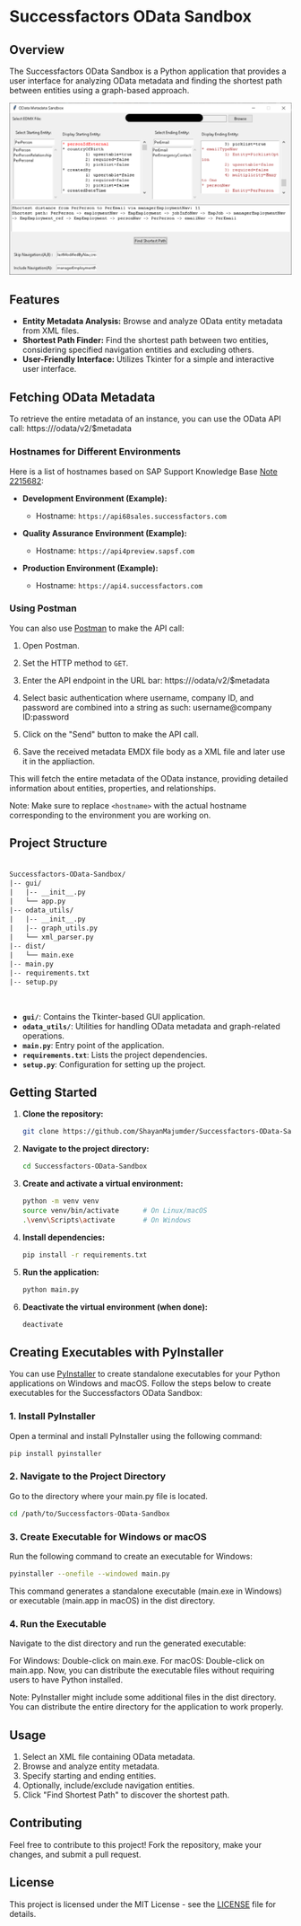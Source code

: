 # Successfactors OData Sandbox

## Overview

The Successfactors OData Sandbox is a Python application that provides a user interface for analyzing OData metadata and finding the shortest path between entities using a graph-based approach.

![Application Screenshot](Screenshot.png)


## Features

- **Entity Metadata Analysis:** Browse and analyze OData entity metadata from XML files.
- **Shortest Path Finder:** Find the shortest path between two entities, considering specified navigation entities and excluding others.
- **User-Friendly Interface:** Utilizes Tkinter for a simple and interactive user interface.

## Fetching OData Metadata

To retrieve the entire metadata of an instance, you can use the OData API call: https://<hostname>/odata/v2/$metadata

### Hostnames for Different Environments

Here is a list of hostnames based on SAP Support Knowledge Base [Note 2215682](https://userapps.support.sap.com/sap/support/knowledge/en/2215682):

- **Development Environment (Example):**
  - Hostname: `https://api68sales.successfactors.com`

- **Quality Assurance Environment (Example):**
  - Hostname: `https://api4preview.sapsf.com`

- **Production Environment (Example):**
  - Hostname: `https://api4.successfactors.com`

### Using Postman

You can also use [Postman](https://www.postman.com/) to make the API call:

1. Open Postman.

2. Set the HTTP method to `GET`.

3. Enter the API endpoint in the URL bar: https://<hostname>/odata/v2/$metadata

4. Select basic authentication where username, company ID, and password are combined into a string as such: username@company ID:password


5. Click on the "Send" button to make the API call.

6. Save the received metadata EMDX file body as a XML file and later use it in the appliaction. 

This will fetch the entire metadata of the OData instance, providing detailed information about entities, properties, and relationships.

Note: Make sure to replace `<hostname>` with the actual hostname corresponding to the environment you are working on.




## Project Structure



<body>
    <pre>
        <code>
Successfactors-OData-Sandbox/
|-- gui/
|   |-- __init__.py
|   └── app.py
|-- odata_utils/
|   |-- __init__.py
|   |-- graph_utils.py
|   └── xml_parser.py
|-- dist/
|   └── main.exe
|-- main.py
|-- requirements.txt
|-- setup.py
        </code>
    </pre>
</body>


- **`gui/`**: Contains the Tkinter-based GUI application.
- **`odata_utils/`**: Utilities for handling OData metadata and graph-related operations.
- **`main.py`**: Entry point of the application.
- **`requirements.txt`**: Lists the project dependencies.
- **`setup.py`**: Configuration for setting up the project.

## Getting Started

1. **Clone the repository:**

    ```bash
    git clone https://github.com/ShayanMajumder/Successfactors-OData-Sandbox.git
    ```

2. **Navigate to the project directory:**

    ```bash
    cd Successfactors-OData-Sandbox
    ```

3. **Create and activate a virtual environment:**

    ```bash
    python -m venv venv
    source venv/bin/activate      # On Linux/macOS
    .\venv\Scripts\activate       # On Windows
    ```

4. **Install dependencies:**

    ```bash
    pip install -r requirements.txt
    ```

5. **Run the application:**

    ```bash
    python main.py
    ```

6. **Deactivate the virtual environment (when done):**

    ```bash
    deactivate
    ```

## Creating Executables with PyInstaller

You can use [PyInstaller](https://www.pyinstaller.org/) to create standalone executables for your Python applications on Windows and macOS. Follow the steps below to create executables for the Successfactors OData Sandbox:

### 1. Install PyInstaller

Open a terminal and install PyInstaller using the following command:

```bash
pip install pyinstaller 
```

### 2. Navigate to the Project Directory
Go to the directory where your main.py file is located.

```bash
cd /path/to/Successfactors-OData-Sandbox
```

### 3. Create Executable for Windows or macOS
Run the following command to create an executable for Windows:

```bash
pyinstaller --onefile --windowed main.py
```
This command generates a standalone executable (main.exe in Windows) or executable (main.app in macOS) in the dist directory.



### 4.  Run the Executable
Navigate to the dist directory and run the generated executable:

For Windows: Double-click on main.exe.
For macOS: Double-click on main.app.
Now, you can distribute the executable files without requiring users to have Python installed.

Note: PyInstaller might include some additional files in the dist directory. You can distribute the entire directory for the application to work properly.




## Usage

1. Select an XML file containing OData metadata.
2. Browse and analyze entity metadata.
3. Specify starting and ending entities.
4. Optionally, include/exclude navigation entities.
5. Click "Find Shortest Path" to discover the shortest path.

## Contributing

Feel free to contribute to this project! Fork the repository, make your changes, and submit a pull request.

## License

This project is licensed under the MIT License - see the [LICENSE](LICENSE) file for details.
